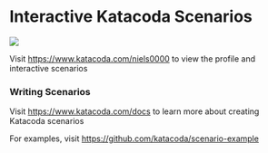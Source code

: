 # Interactive Katacoda Scenarios

[![](http://shields.katacoda.com/katacoda/niels0000/count.svg)](https://www.katacoda.com/niels0000 "Get your profile on Katacoda.com")

Visit https://www.katacoda.com/niels0000 to view the profile and interactive scenarios

### Writing Scenarios
Visit https://www.katacoda.com/docs to learn more about creating Katacoda scenarios

For examples, visit https://github.com/katacoda/scenario-example

